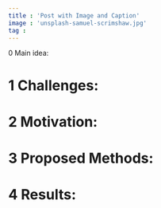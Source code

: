 ```yaml
---
title : 'Post with Image and Caption'
image : 'unsplash-samuel-scrimshaw.jpg'
tag :
---
```

0 Main idea:

<!--more-->



# 1 Challenges:



# 2 Motivation:



# 3 Proposed Methods:




# 4 Results:

